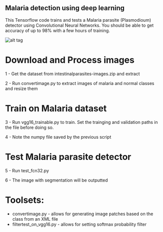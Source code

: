 ## Malaria detection using deep learning

This Tensorflow code trains and tests a Malaria parasite (Plasmodioum) detector using Convolutional Neural Networks.
You should be able to get accuracy of up to 98% with a few hours of training.

![alt tag](http://i.imgur.com/dpmgLKt.png)

# Download and Process images
1 - Get the dataset from intestinalparasites-images.zip and extract

2 - Run convertimage.py to extract images of malaria and normal classes and resize them

# Train on Malaria dataset
3 - Run vgg16_trainable.py to train. Set the trainging and validation paths in the file before doing so.

4 - Note the numpy file saved by the previous script

# Test Malaria parasite detector
5 - Run test_fcn32.py

6 - The image with segmentation will be outputted 


# Toolsets:

- convertimage.py - allows for generating image patches based on the class from an XML file
- filtertest_on_vgg16.py - allows for setting softmax probability filter

